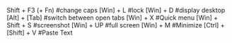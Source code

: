 Shift + F3 (+ Fn)	#change caps
[Win] + L		#lock
[Win] + D		#display desktop
[Alt] + [Tab]	#switch between open tabs
[Win] + X 		#Quick menu
[Win] + Shift + S	#screenshot
[Win] + UP	#full screen
[Win] + M		#Minimize
[Ctrl] + [Shift] + V	#Paste Text
